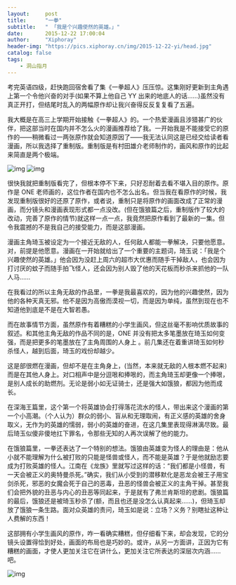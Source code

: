 ```yaml
---
layout:     post
title:      "一拳"
subtitle:   " 「我是个兴趣使然的英雄。」" 
date:       2015-12-22 17:00:04
author:     "Xiphoray"
header-img: "https://pics.xiphoray.cn/img/2015-12-22-yi/head.jpg"
catalog: false
tags:     
    - 洞山指月
---
```


考完英语四级，赶快跑回宿舍看了集《一拳超人》压压惊。这集刚好更新到主角遇上第一个令他兴奋的对手(如果不算上他自己 YY 出来的地底人的话……)虽然没有真正开打，但结尾时乱入的两幅原作却让我兴奋得反反复复看了五遍。

我大概是在高三上学期开始接触《一拳超人》的。一个热爱漫画且涉猎甚广的伙伴，把这部当时在国内并不怎么火的漫画推荐给了我。一开始我是不能接受它的原作的——稍微看过一两张原作就会知道原因了——我无法认同这是已经交给读者看漫画，所以我选择了重制版。重制版是有村田雄介老师制作的，画风和原作的比起来简直是两个极端。

![img](https://pics.xiphoray.cn/img/2015-12-22-yi/1.jpg)
![img](https://pics.xiphoray.cn/img/2015-12-22-yi/2.jpg)

很快我就把重制版看完了，但根本停不下来，只好忍耐着去看不堪入目的原作。原作是 ONE 老师画的，这位作者在国内也不怎么出名。但当我在看原作的时候，我发现重制版很好的还原了原作，或者说，重制只是将原作的画面改成了正常的漫画，而分镜头和漫画表现形式都一点没改。(但在饿狼篇之后，重制版作了较大的改动，完善了原作的情节)就这样一点一点，我竟然把原作看到了最新的一集。但令我震撼的不是我自己的接受能力，而是这部漫画。

漫画主角琦玉被设定为一个接近无敌的人，任何敌人都能一拳解决，只要他愿意。对，前提是他愿意。漫画在一开始就给出了一个重要的主题词，琦玉说：「我是个兴趣使然的英雄。」他会因为没赶上周六的超市大优惠而随手干掉敌人，也会因为打讨厌的蚊子而随手拍飞怪人，还会因为别人毁了他的天花板而秒杀来抓他的一队人马……

在我看过的所以主角无敌的作品里，一拳是我最喜欢的，因为他的兴趣使然，因为他的各种天真无邪。他不是因为高傲而漠视一切，而是因为单纯，虽然到现在也不知道他到底是不是在大智若愚。

而在故事情节方面，虽然原作有着糟糕的小学生画风，但这丝毫不影响优质故事的叙述。和其他主角无敌的作品不同的是，ONE 并没有把太多笔墨放在琦玉如何变强，而是把更多的笔墨放在了主角周围的人身上 。前几集还在着重讲琦玉如何秒杀怪人，越到后面，琦玉的戏份却越少。

这是部很燃在漫画，但却不是在主角身上，(当然，本来就无敌的人根本燃不起来)而是在其他人身上。对口相声中是分逗哏和捧哏的，而主角琦玉却更像一个捧哏，是别人成长的助燃剂。无论是弱小如无证骑士，还是强大如饿狼，都因为他而成长。

在深海王篇里，这个第一个将英雄协会打得落花流水的怪人，带出来这个漫画的第一个小高潮。（个人认为）群众的弱小、盲从和无理取闹，有正义感的英雄的舍身取义，无作为的英雄的懦弱，弱小的英雄的奋进，在这几集里表现得淋漓尽致。最后琦玉似傻非傻地扛下罪名，令那些无知的人再次误解了他的能力。

在饿狼篇里，一拳还表达了一个特别的想法。饿狼由英雄变为怪人的理由是：他从小就不能理解为什么被打败的只能是怪兽或怪人，而不能是英雄？于是他就励志要成为打败英雄的怪人。江南在《龙族》里就写过这样的话：“我们都是小怪兽，有一天会被正义的奥特曼杀死。”确实，我们从小受到的潜移默化是恶龙会被王子用宝剑杀死，邪恶的女魔会死于自己的恶毒，丑恶的怪兽会被正义的主角干掉。甚至我们会把外貌的丑恶与内心的丑恶等同起来，于是就有了弗兰肯斯坦的悲剧。饿狼篇的最后，饿狼还是被琦玉秒杀了(额，而且也还是没怎么认真起来……)，但琦玉却放了饿狼一条生路。面对众英雄的责问，琦玉如是说：立场？义务？别瞎扯这种让人费解的东西！

这部拥有小学生画风的原作，咋一看确实糟糕，但仔细看下来，却会发现，它的分镜头设置得恰到好处，画面的布局也是巧妙的。或许，从另一方面讲，正因为它有糟糕的画面，才使人更加关注它在讲什么，更加关注它所表达的深层次内涵……吧。

![img](https://pics.xiphoray.cn/img/2015-12-22-yi/3.jpg)
